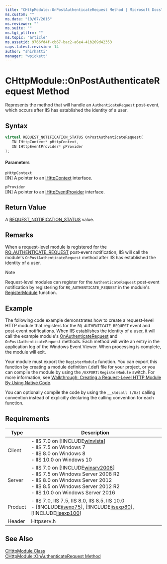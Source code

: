 ```yaml
---
title: "CHttpModule::OnPostAuthenticateRequest Method | Microsoft Docs"
ms.custom: ""
ms.date: "10/07/2016"
ms.reviewer: ""
ms.suite: ""
ms.tgt_pltfrm: ""
ms.topic: "article"
ms.assetid: 9766fd4f-cb67-bac2-a6e4-41b269d42353
caps.latest.revision: 14
author: "shirhatti"
manager: "wpickett"
---
```

# CHttpModule::OnPostAuthenticateRequest Method
Represents the method that will handle an `AuthenticateRequest` post-event, which occurs after IIS has established the identity of a user.  
  
## Syntax  
  
```cpp  
virtual REQUEST_NOTIFICATION_STATUS OnPostAuthenticateRequest(  
   IN IHttpContext* pHttpContext,  
   IN IHttpEventProvider* pProvider  
);  
```  
  
#### Parameters  
 `pHttpContext`  
 [IN] A pointer to an [IHttpContext](../../web-development-reference\native-code-api-reference/ihttpcontext-interface.md) interface.  
  
 `pProvider`  
 [IN] A pointer to an [IHttpEventProvider](../../web-development-reference\native-code-api-reference/ihttpeventprovider-interface.md) interface.  
  
## Return Value  
 A [REQUEST_NOTIFICATION_STATUS](../../web-development-reference\native-code-api-reference/request-notification-status-enumeration.md) value.  
  
## Remarks  
 When a request-level module is registered for the [RQ_AUTHENTICATE_REQUEST](../../web-development-reference\native-code-api-reference/request-processing-constants.md) post-event notification, IIS will call the module's `OnPostAuthenticateRequest` method after IIS has established the identity of a user.  
  
> [!NOTE]
>  Request-level modules can register for the `AuthenticateRequest` post-event notification by registering for `RQ_AUTHENTICATE_REQUEST` in the module's [RegisterModule](../../web-development-reference\native-code-api-reference/pfn-registermodule-function.md) function.  
  
## Example  
 The following code example demonstrates how to create a request-level HTTP module that registers for the `RQ_AUTHENTICATE_REQUEST` event and post-event notifications. When IIS establishes the identity of a user, it will call the example module's [OnAuthenticateRequest](../../web-development-reference\native-code-api-reference/chttpmodule-onauthenticaterequest-method.md) and `OnPostAuthenticateRequest` methods. Each method will write an entry in the application log of the Windows Event Viewer. When processing is complete, the module will exit.  
  
<!-- TODO: review snippet reference  [!CODE [CHttpModuleAuthenticateRequest#1](CHttpModuleAuthenticateRequest#1)]  -->  
  
 Your module must export the `RegisterModule` function. You can export this function by creating a module definition (.def) file for your project, or you can compile the module by using the `/EXPORT:RegisterModule` switch. For more information, see [Walkthrough: Creating a Request-Level HTTP Module By Using Native Code](../../web-development-reference\native-code-development-overview\walkthrough-creating-a-request-level-http-module-by-using-native-code.md).  
  
 You can optionally compile the code by using the `__stdcall (/Gz)` calling convention instead of explicitly declaring the calling convention for each function.  
  
## Requirements  
  
|Type|Description|  
|----------|-----------------|  
|Client|-   IIS 7.0 on [!INCLUDE[winvista](../../wmi-provider/includes/winvista-md.md)]<br />-   IIS 7.5 on Windows 7<br />-   IIS 8.0 on Windows 8<br />-   IIS 10.0 on Windows 10|  
|Server|-   IIS 7.0 on [!INCLUDE[winsrv2008](../../wmi-provider/includes/winsrv2008-md.md)]<br />-   IIS 7.5 on Windows Server 2008 R2<br />-   IIS 8.0 on Windows Server 2012<br />-   IIS 8.5 on Windows Server 2012 R2<br />-   IIS 10.0 on Windows Server 2016|  
|Product|-   IIS 7.0, IIS 7.5, IIS 8.0, IIS 8.5, IIS 10.0<br />-   [!INCLUDE[iisexp75](../../web-development-reference/native-code-api-reference/includes/iisexp75-md.md)], [!INCLUDE[iisexp80](../../web-development-reference/native-code-api-reference/includes/iisexp80-md.md)], [!INCLUDE[iisexp100](../../web-development-reference/native-code-api-reference/includes/iisexp100-md.md)]|  
|Header|Httpserv.h|  
  
## See Also  
 [CHttpModule Class](../../web-development-reference\native-code-api-reference/chttpmodule-class.md)   
 [CHttpModule::OnAuthenticateRequest Method](../../web-development-reference\native-code-api-reference/chttpmodule-onauthenticaterequest-method.md)